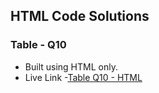 ## HTML Code Solutions

### Table - Q10

- Built using HTML only.
- Live Link -[Table Q10 - HTML](https://table-html-madhavsahi.netlify.app/ "Live Link")